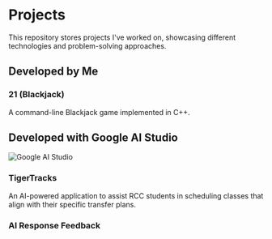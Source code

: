 # Projects

This repository stores projects I've worked on, showcasing different technologies and problem-solving approaches.

## Developed by Me

### 21 (Blackjack)

A command-line Blackjack game implemented in C++.

## Developed with Google AI Studio

![Google AI Studio](https://aistudio.google.com/)

### TigerTracks

An AI-powered application to assist RCC students in scheduling classes that align with their specific transfer plans.

### AI Response Feedback
